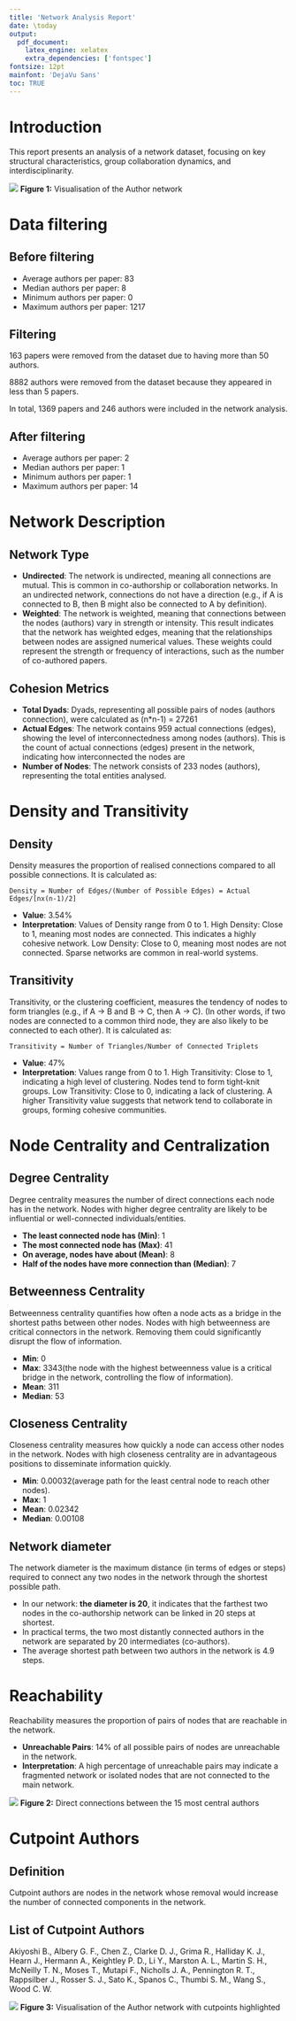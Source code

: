 ```yaml
---
title: 'Network Analysis Report'
date: \today
output:
  pdf_document:
    latex_engine: xelatex
    extra_dependencies: ['fontspec']
fontsize: 12pt
mainfont: 'DejaVu Sans'
toc: TRUE
---
```



# Introduction
This report presents an analysis of a network dataset, focusing on key structural characteristics, group collaboration dynamics, and interdisciplinarity.

![](output/Pure_23_24_Code/figures/graph_2023-2024.png)
**Figure 1:** Visualisation of the Author network


# Data filtering
## Before filtering
 - Average authors per paper: 83
 - Median authors per paper: 8
 - Minimum authors per paper: 0
 - Maximum authors per paper: 1217

## Filtering
163 papers were removed from the dataset due to having more than 50 authors.

8882 authors were removed from the dataset because they appeared in less than 5 papers.

In total, 1369 papers and 246 authors were included in the network analysis.

## After filtering
 - Average authors per paper: 2
 - Median authors per paper: 1
 - Minimum authors per paper: 1
 - Maximum authors per paper: 14

# Network Description
## Network Type
 - **Undirected**: The network is undirected, meaning all connections are mutual. This is common in co-authorship or collaboration networks. In an undirected network, connections do not have a direction (e.g., if A is connected to B, then B might also be connected to A by definition).
 - **Weighted**: The network is weighted, meaning that connections between the nodes (authors) vary in strength or intensity. This result indicates that the network has weighted edges, meaning that the relationships between nodes are assigned numerical values. These weights could represent the strength or frequency of interactions, such as the number of co-authored papers.

## Cohesion Metrics
 - **Total Dyads**: Dyads, representing all possible pairs of nodes (authors connection), were calculated as (n*n-1) = 27261
 - **Actual Edges**: The network contains 959 actual connections (edges), showing the level of interconnectedness among nodes (authors).
                 This is the count of actual connections (edges) present in the network, indicating how interconnected the nodes are
 - **Number of Nodes**: The network consists of 233 nodes (authors), representing the total entities analysed.

# Density and Transitivity
## Density
Density measures the proportion of realised connections compared to all possible connections. It is calculated as:

`Density = Number of Edges/(Number of Possible Edges) = Actual Edges/[nx(n-1)/2]`

- **Value**: 3.54%
- **Interpretation**: Values of Density range from 0 to 1.
                 High Density: Close to 1, meaning most nodes are connected. This indicates a highly cohesive network.
                 Low Density: Close to 0, meaning most nodes are not connected. Sparse networks are common in real-world systems.

## Transitivity
Transitivity, or the clustering coefficient, measures the tendency of nodes to form triangles (e.g., if A → B and B → C, then A → C). (In other words, if two nodes are connected to a common third node, they are also likely to be connected to each other). It is calculated as:

`Transitivity = Number of Triangles/Number of Connected Triplets`

- **Value**: 47%
- **Interpretation**: Values range from 0 to 1.
                 High Transitivity: Close to 1, indicating a high level of clustering. Nodes tend to form tight-knit groups.
                 Low Transitivity: Close to 0, indicating a lack of clustering.
                 A higher Transitivity value suggests that network tend to collaborate in groups, forming cohesive communities.

# Node Centrality and Centralization
## Degree Centrality
Degree centrality measures the number of direct connections each node has in the network.
                 Nodes with higher degree centrality are likely to be influential or well-connected individuals/entities.

- **The least connected node has (Min)**: 1
- **The most connected node has (Max)**: 41
- **On average, nodes have about (Mean)**: 8
- **Half of the nodes have more connection than (Median)**: 7

## Betweenness Centrality
Betweenness centrality quantifies how often a node acts as a bridge in the shortest paths between other nodes.
                 Nodes with high betweenness are critical connectors in the network. Removing them could significantly disrupt the flow of information.

- **Min**: 0
- **Max**: 3343(the node with the highest betweenness value is a critical bridge in the network, controlling the flow of information).
- **Mean**: 311
- **Median**: 53

## Closeness Centrality
Closeness centrality measures how quickly a node can access other nodes in the network.
                 Nodes with high closeness centrality are in advantageous positions to disseminate information quickly.

- **Min**: 0.00032(average path for the least central node to reach other nodes).
- **Max**: 1
- **Mean**: 0.02342
- **Median**: 0.00108

## Network diameter
The network diameter is the maximum distance (in terms of edges or steps) required to connect any two nodes in the network through the shortest possible path. 

- In our network: **the diameter is 20**, it indicates that the farthest two nodes in the co-authorship network can be linked in 20 steps at shortest.
- In practical terms, the two most distantly connected authors in the network are separated by 20 intermediates (co-authors).
- The average shortest path between two authors in the network is 4.9 steps.

# Reachability
Reachability measures the proportion of pairs of nodes that are reachable in the network.

- **Unreachable Pairs**: 14% of all possible pairs of nodes are unreachable in the network.
- **Interpretation**: A high percentage of unreachable pairs may indicate a fragmented network or isolated nodes that are not connected to the main network.

![](output/Pure_23_24_Code/figures/top_authors_2023-2024.png)
**Figure 2:** Direct connections between the 15 most central authors


# Cutpoint Authors
## Definition
Cutpoint authors are nodes in the network whose removal would increase the number of connected components in the network.

## List of Cutpoint Authors
Akiyoshi B., Albery G. F., Chen Z., Clarke D. J., Grima R., Halliday K. J., Hearn J., Hermann A., Keightley P. D., Li Y., Marston A. L., Martin S. H., McNeilly T. N., Moses T., Mutapi F., Nicholls J. A., Pennington R. T., Rappsilber J., Rosser S. J., Sato K., Spanos C., Thumbi S. M., Wang S., Wood C. W.

![](output/Pure_23_24_Code/figures/cutpoints_2023-2024.png)
**Figure 3:** Visualisation of the Author network with cutpoints highlighted

